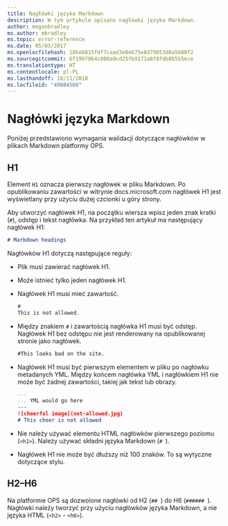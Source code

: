 ```yaml
---
title: Nagłówki języka Markdown
description: W tym artykule opisano nagłówki języka Markdown.
author: meganbradley
ms.author: mbradley
ms.topic: error-reference
ms.date: 05/03/2017
ms.openlocfilehash: 18beb815fdf7caad3e8e675e8d79853d8a5688f2
ms.sourcegitcommit: 6f1997864c000a9cd25fb9171a8f8fdb8b5b5ece
ms.translationtype: HT
ms.contentlocale: pl-PL
ms.lasthandoff: 10/11/2018
ms.locfileid: "49084560"
---
```

# <a name="markdown-headings"></a>Nagłówki języka Markdown

Poniżej przedstawiono wymagania walidacji dotyczące nagłówków w plikach Markdown platformy OPS.

## <a name="h1"></a>H1

Element `H1` oznacza pierwszy nagłówek w pliku Markdown. Po opublikowaniu zawartości w witrynie docs.microsoft.com nagłówek H1 jest wyświetlany przy użyciu dużej czcionki u góry strony.

Aby utworzyć nagłówek H1, na początku wiersza wpisz jeden znak kratki (`#`), odstęp i tekst nagłówka. Na przykład ten artykuł ma następujący nagłówek H1:

```md
# Markdown headings
```

Nagłówków H1 dotyczą następujące reguły:

- Plik musi zawierać nagłówek H1.
- Może istnieć tylko jeden nagłówek H1.
- Nagłówek H1 musi mieć zawartość.

  ```markdown
  # 
  This is not allowed.
  ```
- Między znakiem `#` i zawartością nagłówka H1 musi być odstęp. Nagłówek H1 bez odstępu nie jest renderowany na opublikowanej stronie jako nagłówek.

  ```markdown
  #This looks bad on the site.
  ```
- Nagłówek H1 musi być pierwszym elementem w pliku po nagłówku metadanych YML. Między końcem nagłówka YML i nagłówkiem H1 nie może być żadnej zawartości, takiej jak tekst lub obrazy.

  ```markdown
  ---
  ... YML would go here
  ---
  ![cheerful image](not-allowed.jpg)
  # This cheer is not allowed
  ```
- Nie należy używać elementu HTML nagłówków pierwszego poziomu (`<h1>`). Należy używać składni języka Markdown (`# `).
- Nagłówek H1 nie może być dłuższy niż 100 znaków. To są wytyczne dotyczące stylu.

## <a name="h2---h6"></a>H2–H6

Na platformie OPS są dozwolone nagłówki od H2 (`## `) do H6 (`###### `). Nagłówki należy tworzyć przy użyciu nagłówków języka Markdown, a nie języka HTML (`<h2>` - `<h6>`).
